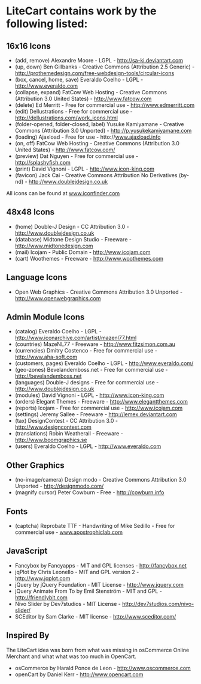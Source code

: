 LiteCart contains work by the following listed:
===============================================

16x16 Icons
-----------

* (add, remove) Alexandre Moore - LGPL - http://sa-ki.deviantart.com
* (up, down) Ben Gillbanks - Creative Commons (Attribution 2.5 Generic) - http://prothemedesign.com/free-webdesign-tools/circular-icons
* (box, cancel, home, save) Everaldo Coelho - LGPL - http://www.everaldo.com
* (collapse, expand) FatCow Web Hosting - Creative Commons (Attribution 3.0 United States) - http://www.fatcow.com
* (delete) Ed Merritt - Free for commercial use - http://www.edmerritt.com
* (edit) Dellustrations - Free for commercial use - http://dellustrations.com/work_icons.html 
* (folder-opened, folder-closed, label) Yusuke Kamiyamane - Creative Commons (Attribution 3.0 Unported) - http://p.yusukekamiyamane.com
* (loading) Ajaxload - Free for use - htto://www.ajaxload.info
* (on, off) FatCow Web Hosting - Creative Commons (Attribution 3.0 United States) - http://www.fatcow.com/
* (preview) Dat Nguyen - Free for commercial use - http://splashyfish.com
* (print) David Vignoni - LGPL - http://www.icon-king.com
* (favicon) Jack Cai - Creative Commons Attribution No Derivatives (by-nd) - http://www.doublejdesign.co.uk

All icons can be found at www.iconfinder.com

48x48 Icons
-----------

* (home) Double-J Design - CC Attribution 3.0 - http://www.doublejdesign.co.uk
* (database)  Midtone Design Studio - Freeware - http://www.midtonedesign.com
* (mail) Icojam - Public Domain - http://www.icojam.com
* (cart) Woothemes - Freeware - http://www.woothemes.com

Language Icons
--------------
* Open Web Graphics - Creative Commons Attribution 3.0 Unported - http://www.openwebgraphics.com

Admin Module Icons
------------------
* (catalog) Everaldo Coelho - LGPL - http://www.iconarchive.com/artist/mazenl77.html
* (countries) MazeNL77 - Freeware - http://www.fitzsimon.com.au
* (currencies) Dmitry Costenco - Free for commercial use - http://www.aha-soft.com
* (customers, pages) Everaldo Coelho - LGPL - http://www.everaldo.com/
* (geo-zones) Bevelandemboss.net - Free for commercial use - http://bevelandemboss.net
* (languages) Double-J designs - Free for commercial use - http://www.doublejdesign.co.uk
* (modules) David Vignoni - LGPL - http://www.icon-king.com
* (orders)  Elegant Themes - Freeware - http://www.elegantthemes.com
* (reports) Icojam - Free for commercial use - http://www.icojam.com
* (settings) Jeremy Sallee - Freeware - http://lemex.deviantart.com
* (tax) DesignContest - CC Attribution 3.0 - http://www.designcontest.com
* (translations) Robin Weatherall - Freeware - http://www.boomgraphics.se
* (users) Everaldo Coelho - LGPL - http://www.everaldo.com

Other Graphics
--------------
* (no-image/camera) Design modo - Creative Commons Attribution 3.0 Unported - http://designmodo.com/
* (magnify cursor) Peter Cowburn - Free - http://cowburn.info

Fonts
-----
* (captcha) Reprobate TTF - Handwriting of Mike Sedillo - Free for commercial use - www.apostrophiclab.com

JavaScript
----------
* Fancybox by Fancyapps - MIT and GPL licenses - http://fancybox.net
* jqPlot by Chris Leonello - MIT and GPL version 2 - http://www.jqplot.com
* jQuery by jQuery Foundation - MIT License - http://www.jquery.com
* jQuery Animate From To by Emil Stenström - MIT and GPL - http://friendlybit.com
* Nivo Slider by Dev7studios - MIT License - http://dev7studios.com/nivo-slider/
* SCEditor by Sam Clarke - MIT license - http://www.sceditor.com/

Inspired By
-----------
The LiteCart idea was born from what was missing in osCommerce Online Merchant and what what was too much in OpenCart.

* osCommerce by Harald Ponce de Leon - http://www.oscommerce.com
* openCart by Daniel Kerr - http://www.opencart.com
